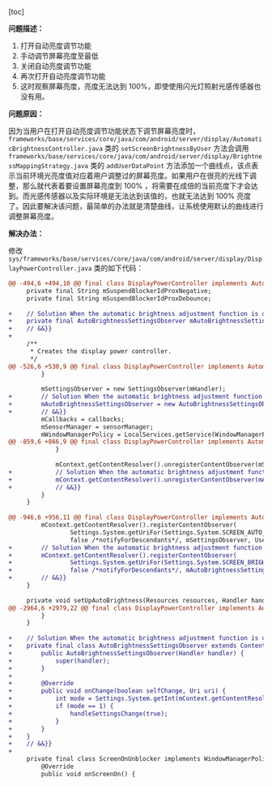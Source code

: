 [toc]

**问题描述：**

1. 打开自动亮度调节功能
2. 手动调节屏幕亮度至最低
3. 关闭自动亮度调节功能
4. 再次打开自动亮度调节功能
5. 这时观察屏幕亮度，亮度无法达到 100%，即使使用闪光灯照射光感传感器也没有用。

**问题原因：**

因为当用户在打开自动亮度调节功能状态下调节屏幕亮度时，`frameworks/base/services/core/java/com/android/server/display/AutomaticBrightnessController.java` 类的 `setScreenBrightnessByUser` 方法会调用 `frameworks/base/services/core/java/com/android/server/display/BrightnessMappingStrategy.java` 类的 `addUserDataPoint` 方法添加一个曲线点，该点表示当前环境光亮度值对应着用户调整过的屏幕亮度。如果用户在很亮的光线下调整，那么就代表着要设置屏幕亮度到 100% ，将需要在成倍的当前亮度下才会达到。而光感传感器以及实际环境是无法达到该值的，也就无法达到 100% 亮度了。因此要解决该问题，最简单的办法就是清楚曲线，让系统使用默认的曲线进行调整屏幕亮度。

**解决办法：**

修改 `sys/frameworks/base/services/core/java/com/android/server/display/DisplayPowerController.java` 类的如下代码：

```diff
@@ -494,6 +494,10 @@ final class DisplayPowerController implements AutomaticBrightnessController.Call
     private final String mSuspendBlockerIdProxNegative;
     private final String mSuspendBlockerIdProxDebounce;
 
+    // Solution When the automatic brightness adjustment function is on, the brightness cannot reach 100% after the user sets the screen brightness by qty {{&&
+    private final AutoBrightnessSettingsObserver mAutoBrightnessSettingsObserver;
+    // &&}}
+
     /**
      * Creates the display power controller.
      */
@@ -526,6 +530,9 @@ final class DisplayPowerController implements AutomaticBrightnessController.Call
         }
 
         mSettingsObserver = new SettingsObserver(mHandler);
+        // Solution When the automatic brightness adjustment function is on, the brightness cannot reach 100% after the user sets the screen brightness by qty {{&&
+        mAutoBrightnessSettingsObserver = new AutoBrightnessSettingsObserver(mHandler);
+        // &&}}
         mCallbacks = callbacks;
         mSensorManager = sensorManager;
         mWindowManagerPolicy = LocalServices.getService(WindowManagerPolicy.class);
@@ -859,6 +866,9 @@ final class DisplayPowerController implements AutomaticBrightnessController.Call
             }
 
             mContext.getContentResolver().unregisterContentObserver(mSettingsObserver);
+            // Solution When the automatic brightness adjustment function is on, the brightness cannot reach 100% after the user sets the screen brightness by qty {{&&
+            mContext.getContentResolver().unregisterContentObserver(mAutoBrightnessSettingsObserver);
+            // &&}}
         }
     }
 
@@ -946,6 +956,11 @@ final class DisplayPowerController implements AutomaticBrightnessController.Call
         mContext.getContentResolver().registerContentObserver(
                 Settings.System.getUriFor(Settings.System.SCREEN_AUTO_BRIGHTNESS_ADJ),
                 false /*notifyForDescendants*/, mSettingsObserver, UserHandle.USER_ALL);
+        // Solution When the automatic brightness adjustment function is on, the brightness cannot reach 100% after the user sets the screen brightness by qty {{&&
+        mContext.getContentResolver().registerContentObserver(
+                Settings.System.getUriFor(Settings.System.SCREEN_BRIGHTNESS_MODE),
+                false /*notifyForDescendants*/, mAutoBrightnessSettingsObserver, UserHandle.USER_ALL);
+        // &&}}
     }
 
     private void setUpAutoBrightness(Resources resources, Handler handler) {
@@ -2964,6 +2979,22 @@ final class DisplayPowerController implements AutomaticBrightnessController.Call
         }
     }
 
+    // Solution When the automatic brightness adjustment function is on, the brightness cannot reach 100% after the user sets the screen brightness by qty {{&&
+    private final class AutoBrightnessSettingsObserver extends ContentObserver {
+        public AutoBrightnessSettingsObserver(Handler handler) {
+            super(handler);
+        }
+
+        @Override
+        public void onChange(boolean selfChange, Uri uri) {
+            int mode = Settings.System.getInt(mContext.getContentResolver(), Settings.System.SCREEN_BRIGHTNESS_MODE, 0);
+            if (mode == 1) {
+                handleSettingsChange(true);
+            }
+        }
+    }
+    // &&}}
+
     private final class ScreenOnUnblocker implements WindowManagerPolicy.ScreenOnListener {
         @Override
         public void onScreenOn() {
```

